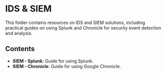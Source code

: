 # IDS & SIEM

This folder contains resources on IDS and SIEM solutions, including practical guides on using Splunk and Chronicle for security event detection and analysis.

## Contents
- **SIEM - Splunk**: Guide for using Splunk.
- **SIEM - Chronicle**: Guide for using Google Chronicle.

